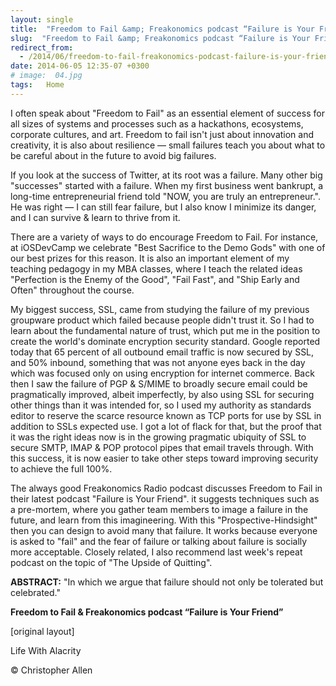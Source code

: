 ```yaml
---
layout: single
title:  "Freedom to Fail &amp; Freakonomics podcast “Failure is Your Friend”"
slug:  "Freedom to Fail &amp; Freakonomics podcast “Failure is Your Friend”"
redirect_from:
  - /2014/06/freedom-to-fail-freakonomics-podcast-failure-is-your-friend/
date: 2014-06-05 12:35-07 +0300
# image:  04.jpg
tags:   Home
---
```


I often speak about "Freedom to Fail" as an essential element of success for all sizes of systems and processes such as a hackathons, ecosystems, corporate cultures, and art. Freedom to fail isn't just about innovation and creativity, it is also about resilience — small failures teach you about what to be careful about in the future to avoid big failures.

If you look at the success of Twitter, at its root was a failure. Many other big "successes" started with a failure. When my first business went bankrupt, a long-time entrepreneurial friend told "NOW, you are truly an entrepreneur.". He was right — I can still fear failure, but I also know I minimize its danger, and I can survive & learn to thrive from it.

There are a variety of ways to do encourage Freedom to Fail. For instance, at iOSDevCamp we celebrate "Best Sacrifice to the Demo Gods" with one of our best prizes for this reason. It is also an important element of my teaching pedagogy in my MBA classes, where I teach the related ideas "Perfection is the Enemy of the Good", "Fail Fast", and "Ship Early and Often" throughout the course.

My biggest success, SSL, came from studying the failure of my previous groupware product which failed because people didn't trust it. So I had to learn about the fundamental nature of trust, which put me in the position to create the world's dominate encryption security standard. Google reported today that 65 percent of all outbound email traffic is now secured by SSL, and 50% inbound, something that was not anyone eyes back in the day which was focused only on using encryption for internet commerce. Back then I saw the failure of PGP & S/MIME to broadly secure email could be pragmatically improved, albeit imperfectly, by also using SSL for securing other things than it was intended for, so I used my authority as standards editor to reserve the scarce resource known as TCP ports for use by SSL in addition to SSLs expected use. I got a lot of flack for that, but the proof that it was the right ideas now is in the growing pragmatic ubiquity of SSL to secure SMTP, IMAP & POP protocol pipes that email travels through. With this success, it is now easier to take other steps toward improving security to achieve the full 100%.

The always good Freakonomics Radio podcast discusses Freedom to Fail in their latest podcast "Failure is Your Friend". it suggests techniques such as a pre-mortem, where you gather team members to image a failure in the future, and learn from this imagineering. With this "Prospective-Hindsight" then you can design to avoid many that failure. It works because everyone is asked to "fail" and the fear of failure or talking about failure is socially more acceptable.
Closely related, I also recommend last week's repeat podcast on the topic of "The Upside of Quitting".

**ABSTRACT:** "In which we argue that failure should not only be tolerated but celebrated."

**Freedom to Fail & Freakonomics podcast “Failure is Your Friend”**


[original layout]

Life With Alacrity

© Christopher Allen
